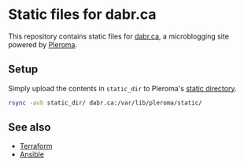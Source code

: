 # Static files for dabr.ca

This repository contains static files for [dabr.ca](https://dabr.ca/), a microblogging site powered by [Pleroma](https://pleroma.social/).

## Setup

Simply upload the contents in `static_dir` to Pleroma's [static directory](https://docs.pleroma.social/backend/configuration/static_dir/).

```bash
rsync -avh static_dir/ dabr.ca:/var/lib/pleroma/static/
```

## See also

- [Terraform](https://github.com/dabr-ca/infra)
- [Ansible](https://github.com/dabr-ca/config)
